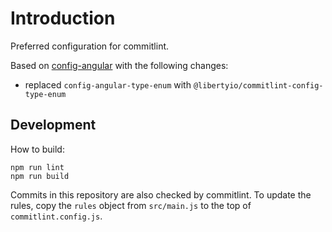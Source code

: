 Introduction
============

Preferred configuration for commitlint.

Based on [config-angular](https://github.com/conventional-changelog/commitlint/blob/master/@commitlint/config-angular/index.js)
with the following changes:

* replaced `config-angular-type-enum` with `@libertyio/commitlint-config-type-enum`

Development
-----------

How to build:

```
npm run lint
npm run build
```

Commits in this repository are also checked by commitlint. To update the rules,
copy the `rules` object from `src/main.js` to the top of `commitlint.config.js`.

